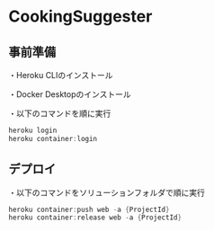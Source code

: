 # CookingSuggester

## 事前準備
・Heroku CLIのインストール

・Docker Desktopのインストール

・以下のコマンドを順に実行
``` Powershell
heroku login
heroku container:login
```

## デプロイ
・以下のコマンドをソリューションフォルダで順に実行
``` Powershell
heroku container:push web -a {ProjectId}
heroku container:release web -a {ProjectId}
```
